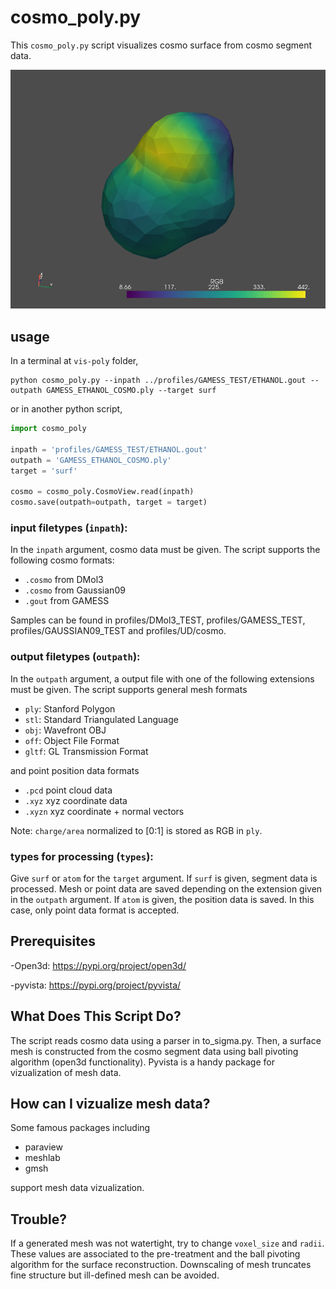 # cosmo_poly.py

This `cosmo_poly.py` script visualizes cosmo surface from cosmo segment data.

![cosmo surface image](ethanol.png)

## usage

In a terminal at `vis-poly` folder,
```termnial
python cosmo_poly.py --inpath ../profiles/GAMESS_TEST/ETHANOL.gout --outpath GAMESS_ETHANOL_COSMO.ply --target surf 
```

or in another python script,

```python
import cosmo_poly

inpath = 'profiles/GAMESS_TEST/ETHANOL.gout'
outpath = 'GAMESS_ETHANOL_COSMO.ply'
target = 'surf'

cosmo = cosmo_poly.CosmoView.read(inpath)
cosmo.save(outpath=outpath, target = target)
```

### input filetypes (`inpath`):

In the `inpath`  argument, cosmo data must be given. The script supports the following cosmo formats:
- `.cosmo`  from DMol3
- `.cosmo`  from Gaussian09
- `.gout`  from GAMESS

Samples can be found in profiles/DMol3_TEST, profiles/GAMESS_TEST, profiles/GAUSSIAN09_TEST and profiles/UD/cosmo.

### output filetypes (`outpath`):

In the `outpath`  argument, a output file with one of the following extensions must be given. The script supports general mesh formats  

- `ply`: Stanford Polygon
- `stl`: Standard Triangulated Language
- `obj`: Wavefront OBJ
- `off`: Object File Format
- `gltf`: GL Transmission Format

and point position data formats
- `.pcd`  point cloud data
- `.xyz`  xyz coordinate data 
- `.xyzn`  xyz coordinate + normal vectors

Note: `charge/area` normalized to [0:1] is stored as RGB in `ply`.

### types for processing (`types`):

Give `surf`  or `atom` for the `target`  argument. If `surf` is given, segment data is processed. Mesh or point data are saved depending on the extension given in the `outpath` argument.
If `atom`  is given, the position data is saved. In this case, only point data format is accepted.

## Prerequisites

-Open3d: https://pypi.org/project/open3d/

-pyvista: https://pypi.org/project/pyvista/

## What Does This Script Do?

The script reads cosmo data using a parser in to_sigma.py. Then, a surface mesh is constructed from the cosmo segment data using ball pivoting algorithm (open3d functionality).  Pyvista is a handy package for vizualization of mesh data. 

## How can I vizualize mesh data?

Some famous packages including
- paraview
- meshlab
- gmsh

support mesh data vizualization.

## Trouble?

If a generated mesh was not watertight, try to change `voxel_size` and `radii`. These values are associated to the pre-treatment and the ball pivoting algorithm for the surface reconstruction. Downscaling of mesh truncates fine structure but ill-defined mesh can be avoided. 